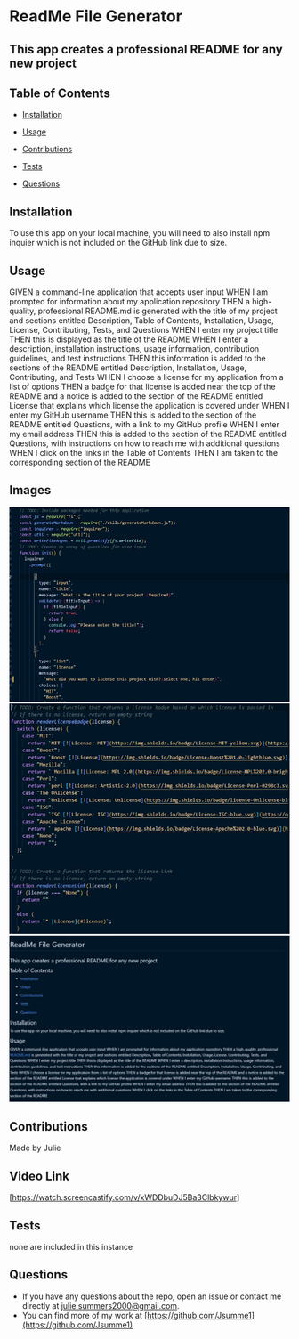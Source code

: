 # ReadMe File Generator

  
## This app creates a professional README for any new project
## Table of Contents
* [Installation](#installation)
* [Usage](#usage)
* [Contributions](#contributions)

* [Tests](#tests)
* [Questions](#questions)

## Installation
 To use this app on your local machine, you will need to also install npm inquier which is not included on the GitHub link due to size.
## Usage
GIVEN a command-line application that accepts user input
WHEN I am prompted for information about my application repository
THEN a high-quality, professional README.md is generated with the title of my project and sections entitled Description, Table of Contents, Installation, Usage, License, Contributing, Tests, and Questions
WHEN I enter my project title
THEN this is displayed as the title of the README
WHEN I enter a description, installation instructions, usage information, contribution guidelines, and test instructions
THEN this information is added to the sections of the README entitled Description, Installation, Usage, Contributing, and Tests
WHEN I choose a license for my application from a list of options
THEN a badge for that license is added near the top of the README and a notice is added to the section of the README entitled License that explains which license the application is covered under
WHEN I enter my GitHub username
THEN this is added to the section of the README entitled Questions, with a link to my GitHub profile
WHEN I enter my email address
THEN this is added to the section of the README entitled Questions, with instructions on how to reach me with additional questions
WHEN I click on the links in the Table of Contents
THEN I am taken to the corresponding section of the README

## Images 
![Index.js main file](https://github.com/Jsumme1/ReadMe-generator/blob/main/assets/images/IndexJSPic.JPG)
![generate markdown file](assets\images\MarkDownScreenShot.JPG)
![Generated ReadMe](assets\images\ReadMEScreenshot.JPG)

## Contributions
Made by Julie

## Video Link
[https://watch.screencastify.com/v/xWDDbuDJ5Ba3Clbkywur]

## Tests
none are included in this instance

## Questions 
* If you have any questions about the repo, open an issue or contact me directly at <julie.summers2000@gmail.com>.
* You can find more of my work at [https://github.com/Jsumme1](https://github.com/Jsumme1)
